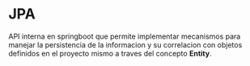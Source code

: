# JPA

API interna en springboot que permite implementar mecanismos para manejar la persistencia de la informacion y su correlacion con objetos definidos en el proyecto mismo a traves del concepto **Entity**.  
